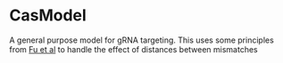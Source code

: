 # CasModel
A general purpose model for gRNA targeting. This uses some principles from [Fu et al](https://doi.org/10.1038/s41467-022-28028-x) to handle the effect of distances between mismatches
